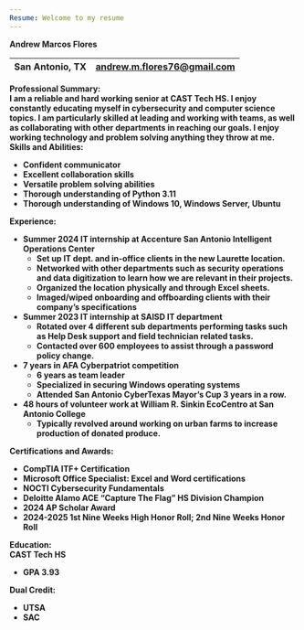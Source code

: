 ```yaml
---
Resume: Welcome to my resume
---
```


**Andrew Marcos Flores**

| San Antonio, TX | andrew.m.flores76@gmail.com  |
| :---- | ----: |

**Professional Summary:**  
**I am a reliable and hard working senior at CAST Tech HS. I enjoy constantly educating myself in cybersecurity and computer science topics. I am particularly skilled at leading and working with teams, as well as collaborating with other departments in reaching our goals. I enjoy working technology and problem solving anything they throw at me.**  
**Skills and Abilities:**

* **Confident communicator**  
* **Excellent collaboration skills**  
* **Versatile problem solving abilities**  
* **Thorough understanding of Python 3.11**  
* **Thorough understanding of Windows 10, Windows Server, Ubuntu**

**Experience:**

* **Summer 2024 IT internship at Accenture San Antonio Intelligent Operations Center**  
  * **Set up IT dept. and in-office clients in the new Laurette location.**  
  * **Networked with other departments such as security operations and data digitization to learn how we are relevant in their projects.**  
  * **Organized the location physically and through Excel sheets.**  
  * **Imaged/wiped onboarding and offboarding clients with their company’s specifications**  
* **Summer 2023 IT internship at SAISD IT department**   
  * **Rotated over 4 different sub departments performing tasks such as Help Desk support and field technician related tasks.**  
  * **Contacted over 600 employees to assist through a password policy change.**  
* **7 years in AFA Cyberpatriot competition**  
  * **6 years as team leader**  
  * **Specialized in securing Windows operating systems**  
  * **Attended San Antonio CyberTexas Mayor’s Cup 3 years in a row.**  
* **48 hours of volunteer work at William R. Sinkin EcoCentro at San Antonio College**  
  * **Typically revolved around working on urban farms to increase production of donated produce.** 

**Certifications and Awards:**

* **CompTIA ITF+ Certification**  
* **Microsoft Office Specialist: Excel and Word certifications**  
* **NOCTI Cybersecurity Fundamentals**  
* **Deloitte Alamo ACE “Capture The Flag” HS Division Champion**  
* **2024 AP Scholar Award**  
* **2024-2025 1st Nine Weeks High Honor Roll; 2nd Nine Weeks Honor Roll**

**Education:**  
**CAST Tech HS**

* **GPA 3.93**

**Dual Credit:**

* **UTSA**  
* **SAC**
